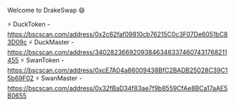 Welcome to DrakeSwap 😄

⚡ DuckToken - https://bscscan.com/address/0x2c62faf09810cb76215C0c3F07De6051bC83D09c
⚡ DuckMaster - https://bscscan.com/address/340282366920938463463374607431768211455
⚡ SwanToken - https://bscscan.com/address/0xcE7A04a86009438BfC2BADB25028C39C15b69F02
⚡ SwanMaster - https://bscscan.com/address/0x32fBaD34f83ae7f9b8559CfAe8BCa17aAE5B0655

<!--
**DrakeSwap/DrakeSwap** is a ✨ _special_ ✨ repository because its `README.md` (this file) appears on your GitHub profile.

Here are some ideas to get you started:

- 🔭 I’m currently working on ...
- 🌱 I’m currently learning ...
- 👯 I’m looking to collaborate on ...
- 🤔 I’m looking for help with ...
- 💬 Ask me about ...
- 📫 How to reach me: ...
- 😄 Pronouns: ...
- ⚡ Fun fact: ...
-->
